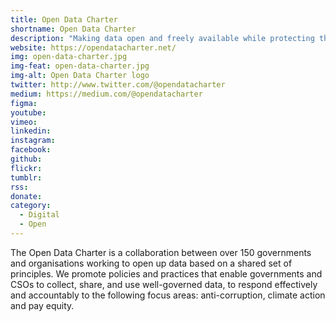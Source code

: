 ```yaml
---
title: Open Data Charter
shortname: Open Data Charter
description: "Making data open and freely available while protecting the rights of people and communities."
website: https://opendatacharter.net/
img: open-data-charter.jpg
img-feat: open-data-charter.jpg
img-alt: Open Data Charter logo
twitter: http://www.twitter.com/@opendatacharter
medium: https://medium.com/@opendatacharter
figma: 
youtube: 
vimeo: 
linkedin: 
instagram: 
facebook: 
github: 
flickr: 
tumblr: 
rss: 
donate: 
category:
  - Digital
  - Open
---
```


The Open Data Charter is a collaboration between over 150 governments and organisations working to open up data based on a shared set of principles. We promote policies and practices that enable governments and CSOs to collect, share, and use well-governed data, to respond effectively and accountably to the following focus areas: anti-corruption, climate action and pay equity.